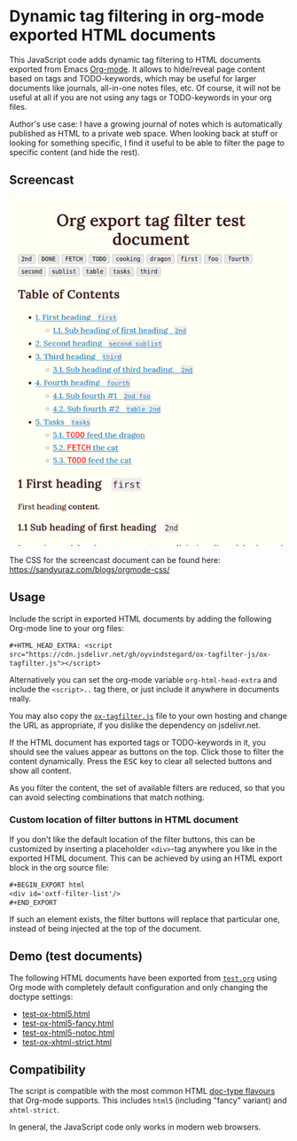 # Dynamic tag filtering in org-mode exported HTML documents

This JavaScript code adds dynamic tag filtering to HTML documents exported from
Emacs [Org-mode](https://orgmode.org/). It allows to hide/reveal page content
based on tags and TODO-keywords, which may be useful for larger documents like
journals, all-in-one notes files, etc. Of course, it will not be useful at all
if you are not using any tags or TODO-keywords in your org files.

Author's use case: I have a growing journal of notes which is automatically
published as HTML to a private web space. When looking back at stuff or looking
for something specific, I find it useful to be able to filter the page to
specific content (and hide the rest).

## Screencast

<p align="center"><img src="screencast.gif?raw=true" alt="Screencast"/></p>

The CSS for the screencast document can be found here:
https://sandyuraz.com/blogs/orgmode-css/

## Usage

Include the script in exported HTML documents by adding the following Org-mode
line to your org files:

    #+HTML_HEAD_EXTRA: <script src="https://cdn.jsdelivr.net/gh/oyvindstegard/ox-tagfilter-js/ox-tagfilter.js"></script>

Alternatively you can set the org-mode variable `org-html-head-extra` and
include the `<script>..` tag there, or just include it anywhere in documents
really.

You may also copy the [`ox-tagfilter.js`](ox-tagfilter.js) file to your own
hosting and change the URL as appropriate, if you dislike the dependency on
jsdelivr.net.

If the HTML document has exported tags or TODO-keywords in it, you should see
the values appear as buttons on the top. Click those to filter the content
dynamically. Press the <kbd>ESC</kbd> key to clear all selected buttons and show
all content.

As you filter the content, the set of available filters are reduced, so that you
can avoid selecting combinations that match nothing.

### Custom location of filter buttons in HTML document

If you don't like the default location of the filter buttons, this can be
customized by inserting a placeholder `<div>`-tag anywhere you like in the
exported HTML document. This can be achieved by using an HTML export block in
the org source file:

    #+BEGIN_EXPORT html
    <div id='oxtf-filter-list'/>
    #+END_EXPORT

If such an element exists, the filter buttons will replace that particular one,
instead of being injected at the top of the document.

## Demo (test documents)

The following HTML documents have been exported from [`test.org`](test.org)
using Org mode with completely default configuration and only changing the
doctype settings:

- [test-ox-html5.html](https://htmlpreview.github.io/?https://github.com/oyvindstegard/ox-tagfilter-js/blob/main/test-ox-html5.html)
- [test-ox-html5-fancy.html](https://htmlpreview.github.io/?https://github.com/oyvindstegard/ox-tagfilter-js/blob/main/test-ox-html5-fancy.html)
- [test-ox-html5-notoc.html](https://htmlpreview.github.io/?https://github.com/oyvindstegard/ox-tagfilter-js/blob/main/test-ox-html5-notoc.html)
- [test-ox-xhtml-strict.html](https://htmlpreview.github.io/?https://github.com/oyvindstegard/ox-tagfilter-js/blob/main/test-ox-xhtml-strict.html)


## Compatibility

The script is compatible with the most common HTML [doc-type
flavours](https://orgmode.org/manual/HTML-doctypes.html) that Org-mode supports.
This includes `html5` (including "fancy" variant) and `xhtml-strict`.

In general, the JavaScript code only works in modern web browsers.
